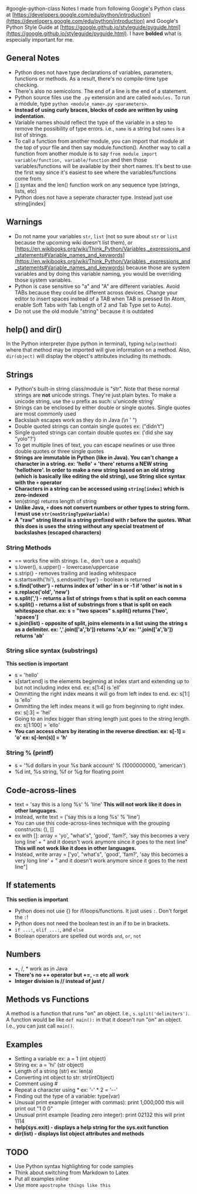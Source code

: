 #google-python-class
Notes I made from following Google's Python class at [https://developers.google.com/edu/python/introduction](https://developers.google.com/edu/python/introduction) and Google's Python Style Guide at [https://google.github.io/styleguide/pyguide.html](https://google.github.io/styleguide/pyguide.html). I have **bolded** what is especially important for me.

## General Notes
* Python does not have type declarations of variables, parameters, functions or methods. As a result, there's no compile-time type checking. 
* There's also no semicolons. The end of a line is the end of a statement. 
* Python source files use the `.py` extension and are called `modules.` To run a module, type `python <module_name>.py <parameters>`. 
* **Instead of using curly braces, blocks of code are written by using indentation.**
* Variable names should reflect the type of the variable in a step to remove the possibility of type errors. i.e., `name` is a string but `names` is a list of strings.  
* To call a function from another module, you can import that module at the top of your file and then say module.function(). Another way to call a function from another module is to say `from module import variable/function, variable/function` and then those variables/functions will be available by their short names. It's best to use the first way since it's easiest to see where the variables/functions come from.
* [] syntax and the len() function work on any sequence type (strings, lists, etc)
* Python does not have a seperate character type. Instead just use string[index]

## Warnings
*  Do not name your variables `str`, `list` (not so sure about `str` or `list` because the upcoming wiki doesn't list them), or [https://en.wikibooks.org/wiki/Think_Python/Variables,_expressions_and_statements#Variable_names_and_keywords](https://en.wikibooks.org/wiki/Think_Python/Variables,_expressions_and_statements#Variable_names_and_keywords) because those are system variables and by doing this variable naming, you would be overriding those system variables.
*  Python is case sensitive so "a" and "A" are different variables. Avoid TABs because they could be different across devices. Change your editor to insert spaces instead of a TAB when TAB is pressed (In Atom, enable Soft Tabs with Tab Length of 2 and Tab Type set to Auto).
*  Do not use the old module "string" because it is outdated

## help() and dir()
In the Python interpreter (type python in terminal), typing `help(method)` where that method may be imported will give information on a method. Also, `dir(object)` will display the object's attributes including its methods.

## Strings
* Python's built-in string class/module is "str". Note that these normal strings are **not** unicode strings. They're just plain bytes. To make a unicode string, use the u prefix as such: u'unicode string'
* Strings can be enclosed by either double or single quotes. Single quotes are most commonly used
* Backslash escapes work as they do in Java (\n \' \")
* Double quoted strings can contain single quotes ex: ("didn't")
* Single quoted strings can contain double quotes ex: ('did she say "yolo"?')
* To get multiple lines of text, you can escape newlines or use three double quotes or three single quotes
* **Strings are immutable in Python (like in Java). You can't change a character in a string. ex: 'hello' + 'there' returns a NEW string 'hellothere'. In order to make a new string based on an old string (which is basically like editing the old string),  use String slice syntax with the `+` operator**
* **Characters in a string can be accessed using `string[index]` which is zero-indexed**
* len(string) returns length of string
* **Unlike Java, `+` does not convert numbers or other types to string form. I must use `str(nonStringTypeVariable)`**
* **A "raw" string literal is a string prefixed with r before the quotes. What this does is uses the string without any special treatment of backslashes (escaped characters)**

### String Methods
* == works fine with strings. I.e., don't use a .equals()
* s.lower(), s.upper() - lowercase/uppercase
* s.strip() - removes trailing and leading whitespace
* s.startswith('hi'), s.endswith('bye') - boolean is returned
* **s.find('other') - returns index of 'other' in s or -1 if 'other' is not in s**
* **s.replace('old', 'new')**
* **s.split(',') - returns a list of strings from s that is split on each comma**
*  **s.split() - returns a list of substrings from s that is split on each whitespace char. ex: s = "two  spaces" s.split() returns ['two', 'spaces']**
* **s.join(list) - opposite of split, joins elements in a list using the string s as a delimiter. ex: ','.join(['a','b']) returns 'a,b'    ex: ''.join(['a','b']) returns 'ab'**

### String slice syntax (substrings)
**This section is important**

* s = 'hello'
* s[start:end] is the elements beginning at index start and extending up to but not including index end. ex: s[1:4] is 'ell' 
* Ommitting the right index means it will go from left index to end. ex: s[1:] is 'ello'
* Ommitting the left index means it will go from beginning to right index. ex: s[:3] = 'hel' 
* Going to an index bigger than string length just goes to the string length. ex: s[1:100] = 'ello'
* **You can access chars by iterating in the reverse direction. ex: s[-1] = 'o'    ex: s[-len(s)] = 'h'**

### String % (printf)
* s = '%d dollars in your %s bank account' % (1000000000, 'american')
* %d int, %s string, %f or %g for floating point

## Code-across-lines
* text = 'say this is a long %s' % 
             'line'
**This will not work like it does in other languages.**
* Instead, write text = ('say this is a long %s' %
                                   'line')
* You can use this code-across-lines technique with the grouping constructs: (), []
* ex with []: array = 'yo', "what's", 'good', 'fam?', 'say this becomes a very long line' +
" and it doesn't work anymore since it goes to the next line"
**This will not work like it does in other languages.**
* Instead, write array = ['yo', "what's", 'good', 'fam?', 'say this becomes a very long line' + " and it doesn't work anymore since it goes to the next line"]  

## If statements
**This section is important**

* Python does not use {} for if/loops/functions. It just uses `:`. Don't forget the `:`!
* Python does not need the boolean test in an if to be in brackets.
* `if ...:`, `elif ...:`, and `else`
* Boolean operators are spelled out words `and`, `or`, `not`

## Numbers
* +, /, * work as in Java
* **There's no ++ operator but +=, -= etc all work**
* **Integer division is // instead of just /**

## Methods vs Functions
A method is a function that runs "on" an object. I.e., `s.split('delimiters')`. A function would be like `def main():` in that it doesn't run "on" an object. I.e., you can just call `main()`.

## Examples
* Setting a variable ex: a = 1 (int object)
* String ex: a = 'hi' (str object)
* Length of a string (str) ex: len(a)
* Converting int object to str: str(intObject)
* Comment using #
* Repeat a character using * ex: '-' * 2 = '--'
* Finding out the type of a variable: type(var)
* Unusual print example (integer with commas): print 1,000,000
this will print out "1 0 0"
* Unusual print example (leading zero integer): print 02132
this will print 1114
* **help(sys.exit) - displays a help string for the sys.exit function**
* **dir(list) - displays list object attributes and methods**

## TODO
* Use Python syntax highlighting for code samples
* Think about switching from Markdown to Latex
* Put all examples inline
* Use more `apostrophe things like this`